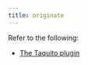 ```yaml
---
title: originate
---
```


Refer to the following:
- [The Taquito plugin](/docs/plugins/plugin-taquito/#the-taq-deploy-task)